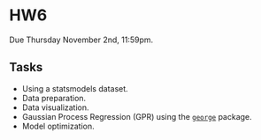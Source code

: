 # HW6

Due Thursday November 2nd, 11:59pm.

## Tasks

- Using a statsmodels dataset.
- Data preparation.
- Data visualization.
- Gaussian Process Regression (GPR) using the [`george`](https://www.statsmodels.org/devel/datasets/generated/elnino.html) package.
- Model optimization.
